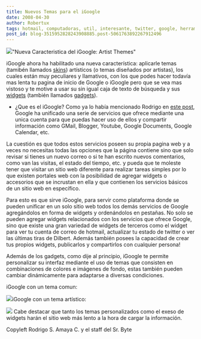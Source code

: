 ```yaml
---
title: Nuevos Temas para el iGoogle
date: 2008-04-30
author: Robertux
tags: hotmail, computadoras, util, interesante, twitter, google, herramienta, youtube
post_id: blog-3515952828243908885.post-5061763892267912496
---
```


[![](http://bp1.blogger.com/_jH77WNrMVRA/SBhvFvmVlfI/AAAAAAAAA1s/6sh19Yh4MTo/s320/shoot1.png)](http://bp1.blogger.com/_jH77WNrMVRA/SBhvFvmVlfI/AAAAAAAAA1s/6sh19Yh4MTo/s1600-h/shoot1.png)"Nueva Caracteristica del iGoogle: Artist Themes"

iGoogle ahora ha habilitado una nueva característica: aplicarle temas (tamibén llamados [skins](http://es.wikipedia.org/wiki/Skin_%28software%29)) artísticos (o temas diseñados por artistas), los cuales están muy peculiares y llamativos, con los que podes hacer todavía mas lenta tu pagina de inicio de Google o iGoogle pero que se vea mas vistoso y te motive a usar su sin igual caja de texto de búsqueda y sus [widgets](http://es.wikipedia.org/wiki/Widget) (también llamados [gadgets](http://es.wikipedia.org/wiki/Gadget)).

- ¿Que es el iGoogle?
Como ya lo había mencionado Rodrigo en [este post](http://srbyte.blogspot.com/2007/04/firefox-google-libertad-y-movilidad.html), Google ha unificado una serie de servicios que ofrece mediante una unica cuenta para que puedas hacer uso de ellos y compartir información como GMail, Blogger, Youtube, Google Documents, Google Calendar, etc.

La cuestión es que todos estos servicios poseen su propia pagina web y a veces no necesitas todas las opciones que la página contiene sino que solo revisar si tienes un nuevo correo o si te han escrito nuevos comentarios, como van las visitas, el estado del tiempo, etc. y pueda que te moleste tener que visitar un sitio web diferente para realizar tareas simples por lo que existen portales web con la posibilidad de agregar widgets o accesorios que se incrustan en ella y que contienen los servicios básicos de un sitio web en específico.

Para esto es que sirve iGoogle, para servir como plataforma donde se pueden unificar en un solo sitio web todos los demás servicios de Google agregándolos en forma de widgets y ordenándolos en pestañas. No solo se pueden agregar widgets relacionados con los servicios que ofrece Google, sino que existe una gran variedad de widgets de terceros como el widget para ver tu cuenta de correo de hotmail, actualizar tu estado de twitter o ver las últimas tiras de Dilbert. Además también posees la capacidad de crear tus propios widgets, publicarlos y compartirlos con cualquier persona!

Además de los gadgets, como dije al principio, iGoogle te permite personalizar su interfaz mediante el uso de temas que consisten en combinaciones de colores e imágenes de fondo, estas también pueden cambiar dinámicamente para adaptarse a diversas condiciones.

iGoogle con un tema comun:

[![](http://bp2.blogger.com/_jH77WNrMVRA/SBhv9_mVlgI/AAAAAAAAA10/xnjYpXk7JGY/s320/shoot2.png)](http://bp2.blogger.com/_jH77WNrMVRA/SBhv9_mVlgI/AAAAAAAAA10/xnjYpXk7JGY/s1600-h/shoot2.png)iGoogle con un tema artístico:

[![](http://bp2.blogger.com/_jH77WNrMVRA/SBhw7_mVlhI/AAAAAAAAA18/rXTxuQ1tqos/s320/shoot3.png)](http://bp2.blogger.com/_jH77WNrMVRA/SBhw7_mVlhI/AAAAAAAAA18/rXTxuQ1tqos/s1600-h/shoot3.png) Cabe destacar que tanto los temas personalizados como el exeso de widgets harán el sitio web más lento a la hora de cargar la información.

Copyleft Rodrigo S. Amaya C. y el staff del Sr. Byte